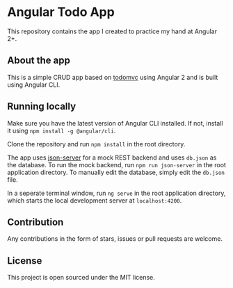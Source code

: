 # Angular Todo App

This repository contains the app I created to practice my hand at Angular 2+.

## About the app

This is a simple CRUD app based on [todomvc](http://todomvc.com) using Angular 2 and is built using Angular CLI.

## Running locally

Make sure you have the latest version of Angular CLI installed. If not, install it using `npm install -g @angular/cli`.

Clone the repository and run `npm install` in the root directory.

The app uses [json-server](https://github.com/typicode/json-server) for a mock REST backend and uses `db.json` as the database. To run the mock backend, run `npm run json-server` in the root application directory. To manually edit the database, simply edit the `db.json` file.

In a seperate terminal window, run `ng serve` in the root application directory, which starts the local development server at `localhost:4200`.

## Contribution

Any contributions in the form of stars, issues or pull requests are welcome.

## License

This project is open sourced under the MIT license.

